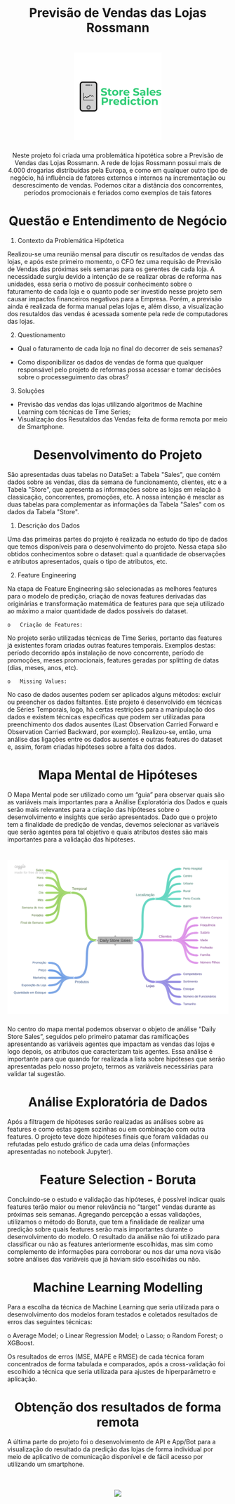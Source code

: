 <h1 align="center">Previsão de Vendas das Lojas Rossmann</h1>

<h1 align="center">
  <img alt="NextLevelWeek" title="#NextLevelWeek" src="./img/Sales Prediction.png" />
</h1>

<p align="center">Neste projeto foi criada uma problemática hipotética sobre a Previsão de Vendas das Lojas Rossmann. A rede de lojas Rossmann possui mais de 4.000 drogarias distribuidas pela Europa, e como em qualquer outro tipo de negócio, há influência de fatores externos e internos na incrementação ou descrescimento de vendas. Podemos citar a distância dos concorrentes, períodos promocionais e feriados como exemplos de tais fatores</p>


<h1 align="center">Questão e Entendimento de Negócio</h1>

1.	Contexto da Problemática Hipótetica

Realizou-se uma reunião mensal para discutir os resultados de vendas das lojas, e após este primeiro momento, o CFO fez uma requisão de Previsão de Vendas das próximas seis semanas para os gerentes de cada loja. A necessidade surgiu devido a intenção de se realizar obras de reforma nas unidades, essa seria o motivo de possuir conhecimento sobre o faturamento de cada loja e o quanto pode ser investido nesse projeto sem causar impactos financeiros negativos para a Empresa. Porém, a previsão ainda é realizada de forma manual pelas lojas e, além disso, a visualização dos resutaldos das vendas é acessada somente pela rede de computadores das lojas.

2.	Questionamento

- Qual o faturamento de cada loja no final do decorrer de seis semanas?

- Como disponibilizar os dados de vendas de forma que qualquer responsável pelo projeto de reformas possa acessar e tomar decisões sobre o processeguimento das obras?

3.	Soluções

- Previsão das vendas das lojas utilizando algoritmos de Machine Learning com técnicas de Time Series;
- Visualização dos Resutaldos das Vendas feita de forma remota por meio de Smartphone.


<h1 align="center">Desenvolvimento do Projeto</h1>

São apresentadas duas tabelas no DataSet: a Tabela "Sales", que contém dados sobre as vendas, dias da semana de funcionamento, clientes, etc e a Tabela "Store", que apresenta as informações sobre as lojas em relação à classicação, concorrentes, promoções, etc. A nossa intenção é mesclar as duas tabelas para complementar as informações da Tabela "Sales" com os dados da Tabela "Store".

1.	Descrição dos Dados

Uma das primeiras partes do projeto é realizada no estudo do tipo de dados que temos disponíveis para o desenvolvimento do projeto. Nessa etapa são obtidos conhecimentos sobre o dataset: qual a quantidade de observações e atributos apresentados, quais o tipo de atributos, etc.

2.	Feature Engineering

Na etapa de Feature Engineering são selecionadas as melhores features para o modelo de predição, criação de novas features derivadas das originárias e transformação matemática de features para que seja utilizado ao máximo a maior quantidade de dados possíveis do dataset.

    o	Criação de Features:

No projeto serão utilizadas técnicas de Time Series, portanto das features já existentes foram criadas outras features temporais. Exemplos destas: período decorrido após instalação de novo concorrente, período de promoções, meses promocionais, features geradas por splitting de datas (dias, meses, anos, etc).


    o	Missing Values:

No caso de dados ausentes podem ser aplicados alguns métodos: excluir ou preencher os dados faltantes. Este projeto é desenvolvido em técnicas de Séries Temporais, logo, há certas restrições para a manipulação dos dados e existem técnicas específicas que podem ser utilizadas para preenchimento dos dados ausentes (Last Observation Carried Forward e Observation Carried Backward, por exemplo). Realizou-se, então, uma análise das ligações entre os dados ausentes e outras features do dataset e, assim, foram criadas hipóteses sobre a falta dos dados. 

	
<h1 align="center">Mapa Mental de Hipóteses</h1>

O Mapa Mental pode ser utilizado como um “guia” para observar quais são as variáveis mais importantes para a Análise Exploratória dos Dados e quais serão mais relevantes para a criação das hipóteses sobre o desenvolvimento e insights que serão apresentados. Dado que o projeto tem a finalidade de predição de vendas, devemos selecionar as variáveis que serão agentes para tal objetivo e quais atributos destes são mais importantes para a validação das hipóteses.

<h1 align="center">
  <img alt="NextLevelWeek" title="#NextLevelWeek" src="./img/Mind_Map_Hypothesis.png" />
</h1>

No centro do mapa mental podemos observar o objeto de análise “Daily Store Sales”, seguidos pelo primeiro patamar das ramificações apresentando as variáveis agentes que impactam as vendas das lojas e logo depois, os atributos que caracterizam tais agentes. Essa análise é importante para que quando for realizada a lista sobre hipóteses que serão apresentadas pelo nosso projeto, termos as variáveis necessárias para validar tal sugestão.

<h1 align="center">Análise Exploratória de Dados</h1>

Após a filtragem de hipóteses serão realizadas as análises sobre as features e como estas agem sozinhas ou em combinação com outra features. O projeto teve doze hipóteses finais que foram validadas ou refutadas pelo estudo gráfico de cada uma delas (informações apresentadas no notebook Jupyter). 

<h1 align="center">Feature Selection - Boruta</h1>

Concluindo-se o estudo e validação das hipóteses, é possível indicar quais features terão maior ou menor relevância no "target" vendas durante as próximas seis semanas. Agregando percepção a essas validações, utilizamos o método do Boruta, que tem a finalidade de realizar uma predição sobre quais features serão mais importantes durante o desenvolvimento do modelo. O resultado da análise não foi utilizado para classificar ou não as features anteriormente escolhidas, mas sim como complemento de informações para corroborar ou nos dar uma nova visão sobre análises das variáveis que já haviam sido escolhidas ou não. 

<h1 align="center">Machine Learning Modelling</h1>

Para a escolha da técnica de Machine Learning que seria utilizada para o desenvolvimento dos modelos foram testados e coletados resultados de erros das seguintes técnicas:

o	Average Model;
o	Linear Regression Model;
o	Lasso;
o	Random Forest;
o	XGBoost.

Os resultados de erros (MSE, MAPE e RMSE) de cada técnica foram concentrados de forma tabulada e comparados, após a cross-validação foi escolhido a técnica que seria utilizada para ajustes de hiperparâmetro e aplicação.

<h1 align="center">Obtenção dos resultados de forma remota</h1>

A última parte do projeto foi o desenvolvimento de API e App/Bot para a visualização do resultado da predição das lojas de forma individual por meio de aplicativo de comunicação disponível e de fácil acesso por utilizando um smartphone. 

<h1 align="center">
  <img src="./img/RosmannBot.png" />
</h1>
